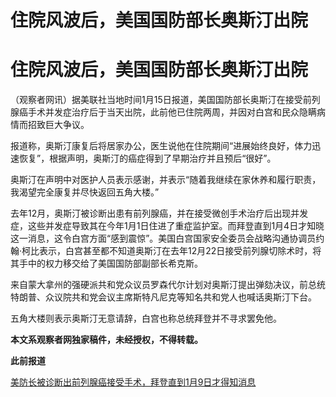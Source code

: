 # 住院风波后，美国国防部长奥斯汀出院

# 住院风波后，美国国防部长奥斯汀出院

（观察者网讯）据美联社当地时间1月15日报道，美国国防部长奥斯汀在接受前列腺癌手术并发症治疗后于当天出院，此前他已住院两周，并因对白宫和民众隐瞒病情而招致巨大争议。

报道称，奥斯汀康复后将居家办公，医生说他在住院期间“进展始终良好，体力迅速恢复”，根据声明，奥斯汀的癌症得到了早期治疗并且预后“很好”。

奥斯汀在声明中对医护人员表示感谢，并表示“随着我继续在家休养和履行职责，我渴望完全康复并尽快返回五角大楼。”

去年12月，奥斯汀被诊断出患有前列腺癌，并在接受微创手术治疗后出现并发症，这些并发症导致其在今年1月1日住进了重症监护室。而拜登直到1月4日才知晓这一消息，这令白宫方面“感到震惊”。美国白宫国家安全委员会战略沟通协调员约翰·柯比表示，白宫甚至都不知道奥斯汀在去年12月22日接受前列腺切除术时，将其手中的权力移交给了美国国防部副部长希克斯。

来自蒙大拿州的强硬派共和党众议员罗森代尔计划对奥斯汀提出弹劾决议，前总统特朗普、众议院共和党会议主席斯特凡尼克等知名共和党人也喊话奥斯汀下台。

五角大楼则表示奥斯汀无意请辞，白宫也称总统拜登并不寻求罢免他。

**本文系观察者网独家稿件，未经授权，不得转载。**

**此前报道**

[美防长被诊断出前列腺癌接受手术，拜登直到1月9日才得知消息](https://news.qq.com/rain/a/20240110A018BJ00)

